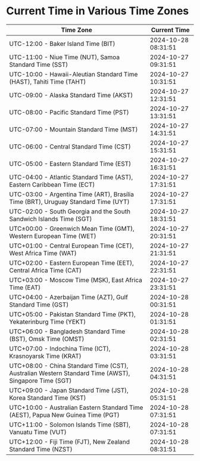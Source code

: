 # Current Time in Various Time Zones

| Time Zone | Current Time |
|-----------|--------------|
| UTC-12:00 - Baker Island Time (BIT) | 2024-10-28 08:31:51 |
| UTC-11:00 - Niue Time (NUT), Samoa Standard Time (SST) | 2024-10-27 09:31:51 |
| UTC-10:00 - Hawaii-Aleutian Standard Time (HAST), Tahiti Time (TAHT) | 2024-10-27 10:31:51 |
| UTC-09:00 - Alaska Standard Time (AKST) | 2024-10-27 12:31:51 |
| UTC-08:00 - Pacific Standard Time (PST) | 2024-10-27 13:31:51 |
| UTC-07:00 - Mountain Standard Time (MST) | 2024-10-27 14:31:51 |
| UTC-06:00 - Central Standard Time (CST) | 2024-10-27 15:31:51 |
| UTC-05:00 - Eastern Standard Time (EST) | 2024-10-27 16:31:51 |
| UTC-04:00 - Atlantic Standard Time (AST), Eastern Caribbean Time (ECT) | 2024-10-27 17:31:51 |
| UTC-03:00 - Argentina Time (ART), Brasília Time (BRT), Uruguay Standard Time (UYT) | 2024-10-27 17:31:51 |
| UTC-02:00 - South Georgia and the South Sandwich Islands Time (SGT) | 2024-10-27 18:31:51 |
| UTC±00:00 - Greenwich Mean Time (GMT), Western European Time (WET) | 2024-10-27 20:31:51 |
| UTC+01:00 - Central European Time (CET), West Africa Time (WAT) | 2024-10-27 21:31:51 |
| UTC+02:00 - Eastern European Time (EET), Central Africa Time (CAT) | 2024-10-27 22:31:51 |
| UTC+03:00 - Moscow Time (MSK), East Africa Time (EAT) | 2024-10-27 23:31:51 |
| UTC+04:00 - Azerbaijan Time (AZT), Gulf Standard Time (GST) | 2024-10-28 00:31:51 |
| UTC+05:00 - Pakistan Standard Time (PKT), Yekaterinburg Time (YEKT) | 2024-10-28 01:31:51 |
| UTC+06:00 - Bangladesh Standard Time (BST), Omsk Time (OMST) | 2024-10-28 02:31:51 |
| UTC+07:00 - Indochina Time (ICT), Krasnoyarsk Time (KRAT) | 2024-10-28 03:31:51 |
| UTC+08:00 - China Standard Time (CST), Australian Western Standard Time (AWST), Singapore Time (SGT) | 2024-10-28 04:31:51 |
| UTC+09:00 - Japan Standard Time (JST), Korea Standard Time (KST) | 2024-10-28 05:31:51 |
| UTC+10:00 - Australian Eastern Standard Time (AEST), Papua New Guinea Time (PGT) | 2024-10-28 07:31:51 |
| UTC+11:00 - Solomon Islands Time (SBT), Vanuatu Time (VUT) | 2024-10-28 07:31:51 |
| UTC+12:00 - Fiji Time (FJT), New Zealand Standard Time (NZST) | 2024-10-28 08:31:51 |

